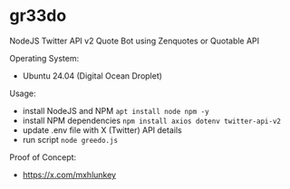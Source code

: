 # gr33do
NodeJS Twitter API v2 Quote Bot using Zenquotes or Quotable API

Operating System:
* Ubuntu 24.04 (Digital Ocean Droplet)

Usage:
* install NodeJS and NPM `apt install node npm -y`
* install NPM dependencies `npm install axios dotenv twitter-api-v2`
* update .env file with X (Twitter) API details
* run script `node greedo.js`

Proof of Concept:
* https://x.com/mxhlunkey 

